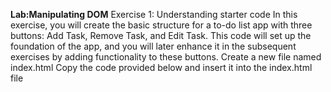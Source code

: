 **Lab:Manipulating DOM**
Exercise 1: Understanding starter code
In this exercise, you will create the basic structure for a to-do list app with three buttons: Add Task, Remove Task, and Edit Task. This code will set up the foundation of the app, and you will later enhance it in the subsequent exercises by adding functionality to these buttons.
Create a new file named index.html
Copy the code provided below and insert it into the index.html file
<!DOCTYPE html>
<html lang="en">
<head>
    <meta charset="UTF-8">
    <meta name="viewport" content="width=device-width, initial-scale=1.0">
    <title>To-Do List</title>
    <style>
        /* Styles the main container of the to-do list */
        .todo-container {
            width: 300px;
            margin: 50px auto;
            padding: 20px;
            border: 1px solid #ccc;
            border-radius: 5px;
        }
        
        /* Removes default list styling for the to-do list */
        .todo-list {
            list-style-type: none;
            padding: 0;
        }

        /* Styles each list item in the to-do list */
        li {
            margin: 10px 0;
            display: flex;
            justify-content: space-between;
            align-items: center;
        }

        /* Adds spacing for buttons in list items */
        button {
            margin-left: 10px;
        }
    </style>
</head>
<body>

<div class="todo-container">
    <h1>To-Do List</h1>

    <!-- Input field to add new tasks -->
    <input type="text" id="taskInput" placeholder="Add a new task">
    
    <!-- Button to add a new task to the list -->
    <button class="add-btn" onclick="addTask()">Add Task</button>
    
    <!-- Unordered list to display the tasks -->
    <ul class="todo-list" id="todoList"></ul>
</div>

<script>
    // Placeholder for functionality to be added in future exercises
</script>

</body>
</html>
### **Code explanation**

1. **HTML structure:**
    - The `<ul>` with the `id="todoList"` will hold the list of tasks.
    - The `<input>` field with `id="taskInput"` allows users to enter new tasks.
    - There is a button to trigger adding tasks, but the functionality will be implemented in the following exercises.
2. **CSS styling:**
    - The `.todo-container` class is used to style the to-do list container, centering it and adding padding and borders for a clean look.
    - The `.todo-list` class styles the unordered list, and `li` items are given margin and flexbox styling to align items neatly.
3. **JavaScript placeholder:**
    - The script section will contain the logic for interacting with the DOM, such as adding tasks, removing tasks, and editing tasks.

**Launch the webpage using Live Server**

1. Open your file explorer and locate your HTML file
2. Right-click the file and select **Open with Live Server**
3. A notification will appear indicating that the server has started on port 5500
4. Click the button below the notification or use the **Skills Network Toolbox**, then navigate to **Other > Launch Application**, enter port `5500`, and click the launch button highlighted in the screenshot below. This will open the webpage in a new browser tab.

# **Exercise 2: Adding a task to the To-Do List**

In this exercise, you will implement the functionality to add a new task to the list. The task will be added dynamically when the user interacts with the page. Here's how it works:

- When the user types a task into the input field and clicks the **Add Task** button, the task will be added to the list.
- Each task will be displayed with Edit and Delete buttons next to it.

### **Steps to implement the task:**

1. **Selecting elements:**
    - Use `document.getElementById('taskInput')` to select the input field where the user will type their task
    - Use `document.getElementById('todoList')` to select the unordered list (`<ul>`) where the new tasks will be appended
2. **Creating new elements:**
    - Use `document.createElement("li")` to create a new list item (`<li>`) to hold the task
    - Use `document.createElement("span")` to create a `span` element that will hold the task text
    - Create buttons for **Edit** and **Delete** using `document.createElement("button")`
3. **Adding event handlers:**
    - Link the **Edit** button to an event handler by setting the `onclick` property to a function (e.g., `editTask(span)`)
    - Similarly, link the **Delete** button to an event handler (e.g., `removeTask(li)`)
4. **Appending elements to the DOM:**
    - Append the task text and the buttons to the list item (`<li>`) using the `appendChild()` method
    - Append the list item (`<li>`) to the unordered list (`<ul>`) using `appendChild()`
5. **Clearing the input field:**
    - After adding the task to the list, clear the input field using `input.value = ""`

// Function to add a task
function addTask() {
    const input = document.getElementById("taskInput");
    const taskText = input.value.trim();

    if (taskText !== "") {
        const ul = document.getElementById("todoList");

        // Create new list item
        const li = document.createElement("li");

        // Create task text element
        const span = document.createElement("span");
        span.textContent = taskText;

        // Create edit button
        const editButton = document.createElement("button");
        editButton.textContent = "Edit";
        editButton.onclick = () => editTask(span);

        // Create remove button
        const removeButton = document.createElement("button");
        removeButton.textContent = "Delete";
        removeButton.onclick = () => removeTask(li);

        // Append buttons and text to the list item
        li.appendChild(span);
        li.appendChild(editButton);
        li.appendChild(removeButton);

        // Append list item to the list
        ul.appendChild(li);

        // Clear the input field
        input.value = "";
    }
    else {
            alert("Please enter a valid task.");
        }
}

### **Output:**

- Reload the webpage to test the functionality. If the live server is not running, start it and then launch the application.
- Once the page is loaded, type a task in the input field and click **Add Task**. The task will be added to the to-do list, appearing along with **Edit** and **Delete** buttons for each task.


# **Exercise 3: Editing a task in the To-Do List**

In this exercise, you will implement the functionality to edit an existing task in the list. Here's how it works:

- When the user clicks the **Edit** button next to a task, they will be prompted to enter a new task text.
- If the user enters a valid new task text (non-empty), the task will be updated dynamically in the list.
- The task text will only be updated if the user provides a non-empty input.

### **Steps to implement the task:**

1. **Set up the Edit function:**
    - Create a function `editTask(span)` where `span` refers to the element containing the current task text
    - This function will allow you to prompt the user for new text to replace the current task
2. **Prompt the user for new text:**
    - Inside the `editTask()` function, use the `prompt()` method to ask the user for a new task text. You can pass the current task (`span.textContent`) as the default value in the prompt.
3. **Check for valid input:**
    - After the user enters their new task, check if the input is not `null` and not empty. Use `newTask.trim()` to ensure that the task text is not just whitespace.
4. **Update the task:**
    - If the user provides valid input, update the task by assigning the new value to `span.textContent`. This will dynamically update the task in the list.

// Function to edit an existing task
function editTask(span) {
    // Prompt the user to enter a new task description
    const newTask = prompt("Edit your task:", span.textContent);
    
    // Update the task only if the input is not null or empty
    if (newTask !== null && newTask.trim() !== "") {
        span.textContent = newTask.trim(); // Set the new task text
    }
}

### **Output:**

- Reload the webpage to test the functionality. If the live server is not running, start it and then launch the application.
- Once the page is loaded, clicking on the **Edit** button for a specific task will display a prompt to update the task. Make your edits and click **OK** to save the changes.


# **Exercise 4: Removing a task from the To-Do List**

In this exercise, you will implement the functionality to remove a task from the list. Here's how it works:

- When the user clicks the **Delete** button next to a task, the task will be removed from the list.
- The task will be removed dynamically from the unordered list.

### **Steps to implement the task:**

1. **Selecting the list:**
    - Use `document.getElementById('todoList')` to select the unordered list (`<ul>`) that contains the tasks
2. **Removing the task:**
    - When the user clicks the **Delete** button, use the `removeChild()` method to remove the specific task (represented as an `<li>` element) from the list.
3. **Removing the task element:**
    - Pass the `task` (the `<li>` element) to the `removeChild()` method to remove it from the DOM

// Function to remove a task from the to-do list
function removeTask(task){
    const ul = document.getElementById("todoList"); // Get the list container
    ul.removeChild(task); // Remove the specified task element
}

### **Output:**

- Reload the webpage to test the functionality. If the live server is not running, start it and then launch the application.
- Once the page is loaded, clicking the **Delete** button will remove the corresponding task from the list.

***Completed Code***

<!DOCTYPE html>
<html lang="en">
<head>
    <meta charset="UTF-8">
    <meta name="viewport" content="width=device-width, initial-scale=1.0">
    <title>To-Do List</title>
    <style>
        /* Styles the main container of the to-do list */
        .todo-container {
            width: 300px;
            margin: 50px auto;
            padding: 20px;
            border: 1px solid #ccc;
            border-radius: 5px;
        }
        
        /* Removes default list styling for the to-do list */
        .todo-list {
            list-style-type: none;
            padding: 0;
        }

        /* Styles each list item in the to-do list */
        li {
            margin: 10px 0;
            display: flex;
            justify-content: space-between;
            align-items: center;
        }

        /* Adds spacing for buttons in list items */
        button {
            margin-left: 10px;
        }
    </style>
</head>
<body>

<div class="todo-container">
    <h1>To-Do List</h1>

    <!-- Input field to add new tasks -->
    <input type="text" id="taskInput" placeholder="Add a new task">
    
    <!-- Button to add a new task to the list -->
    <button class="add-btn" onclick="addTask()">Add Task</button>
    
    <!-- Unordered list to display the tasks -->
    <ul class="todo-list" id="todoList"></ul>
</div>


<script>
    function addTask() {
    const input = document.getElementById("taskInput");
    const taskText = input.value.trim();

    if (taskText !== "") {
        const ul = document.getElementById("todoList");

        // Create new list item
        const li = document.createElement("li");

        // Create task text element
        const span = document.createElement("span");
        span.textContent = taskText;

        // Create edit button
        const editButton = document.createElement("button");
        editButton.textContent = "Edit";
        editButton.onclick = () => editTask(span);

        // Create remove button
        const removeButton = document.createElement("button");
        removeButton.textContent = "Delete";
        removeButton.onclick = () => removeTask(li);

        // Append buttons and text to the list item
        li.appendChild(span);
        li.appendChild(editButton);
        li.appendChild(removeButton);

        // Append list item to the list
        ul.appendChild(li);

        // Clear the input field
        input.value = "";
    }
    else {
            alert("Please enter a valid task.");
        }
}

// Function to edit an existing task
function editTask(span) {
    // Prompt the user to enter a new task description
    const newTask = prompt("Edit your task:", span.textContent);
    
    // Update the task only if the input is not null or empty
    if (newTask !== null && newTask.trim() !== "") {
        span.textContent = newTask.trim(); // Set the new task text
    }
}

// Function to remove a task from the to-do list
function removeTask(task) {
    const ul = document.getElementById("todoList"); // Get the list container
    ul.removeChild(task); // Remove the specified task element
}

</script>

</body>
</html>

In this lab, you explored key DOM manipulation techniques to dynamically interact with a web page. By completing the exercises, you gained practical experience with methods such as createElement(), appendChild(), and removeChild(). These techniques are essential for building interactive and user-friendly web applications, empowering you to create dynamic content that responds to user interactions.